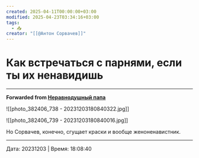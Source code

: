 ```yaml
---
created: 2025-04-11T00:00:00+03:00
modified: 2025-04-23T03:34:16+03:00
tags:
  - 📥
creator: "[[@Антон Сорвачев]]"
---
```


# Как встречаться с парнями, если ты их ненавидишь


***

**Forwarded from [Неравнодушный папа](https://t.me/MensConsult/2208)**

![[photo_382406_738 - 20231203180840322.jpg]]

![[photo_382406_739 - 20231203180840016.jpg]]

Но Сорвачев,  конечно, сгущает краски и вообще женоненавистник.

---

Дата: 20231203 | Время: 18:08:40

